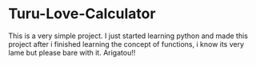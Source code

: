 # Turu-Love-Calculator
This is a very simple project. I just started learning python and made this project after i finished learning the concept of functions, i know its very lame but please bare with it. Arigatou!!
